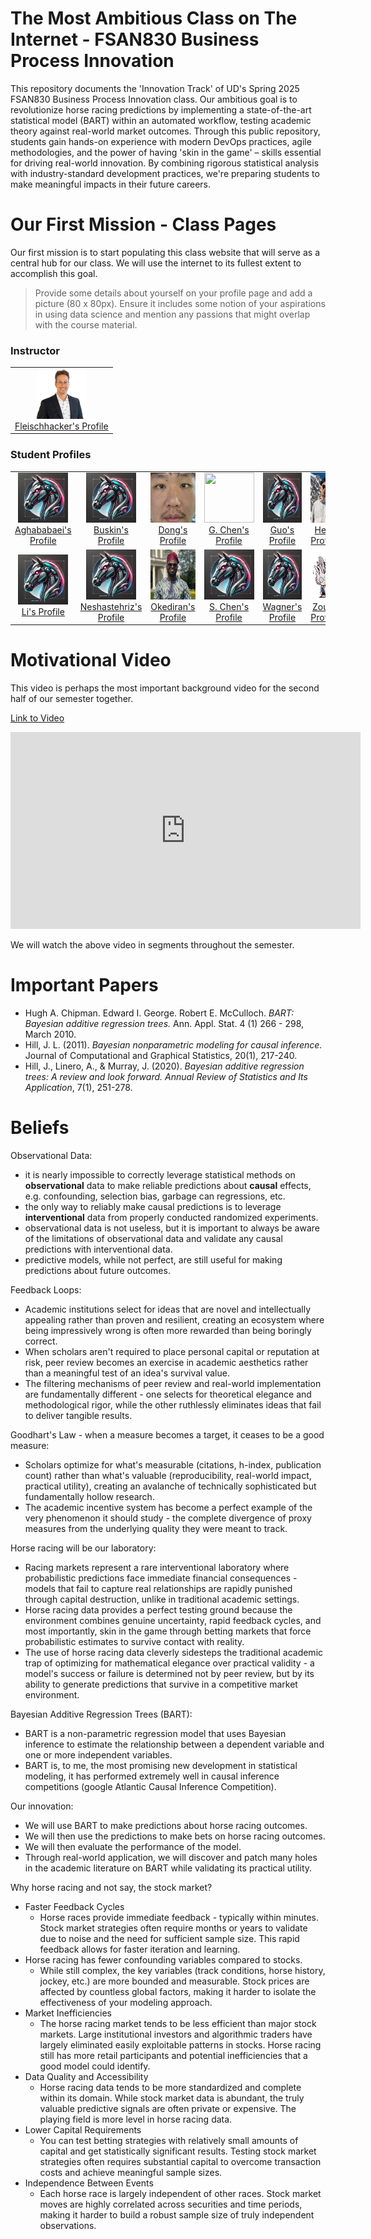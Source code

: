 # The Most Ambitious Class on The Internet - FSAN830 Business Process Innovation

This repository documents the 'Innovation Track' of UD's Spring 2025 FSAN830 Business Process Innovation class. Our ambitious goal is to revolutionize horse racing predictions by implementing a state-of-the-art statistical model (BART) within an automated workflow, testing academic theory against real-world market outcomes. Through this public repository, students gain hands-on experience with modern DevOps practices, agile methodologies, and the power of having 'skin in the game' – skills essential for driving real-world innovation. By combining rigorous statistical analysis with industry-standard development practices, we're preparing students to make meaningful impacts in their future careers.

# Our First Mission - Class Pages

Our first mission is to start populating this class website that will serve as a central hub for our class. We will use the internet to its fullest extent to accomplish this goal.

> Provide some details about yourself on your profile page and add a picture (80 x 80px). Ensure it includes some notion of your aspirations in using data science and mention any passions that might overlap with the course material.

<h3>Instructor</h3>
<table>
    <tr>
        <td style="text-align: center;">
            <img src="images/fleischhacker_300x300.png" width="80" height="80"><br>
            <a href="markdownProfilePages/Fleischhacker">Fleischhacker's Profile</a>
        </td>
    </tr>
</table>

<h3>Student Profiles</h3>
<table>
    <tr>
        <td style="text-align: center;">
            <img src="images/race_horse_avatar_300x300.png" width="80" height="80"><br>
            <a href="markdownProfilePages/Aghababaei">Aghababaei's Profile</a>
        </td>
        <td style="text-align: center;">
            <img src="images/race_horse_avatar_300x300.png" width="80" height="80"><br>
            <a href="markdownProfilePages/Buskin">Buskin's Profile</a>
        </td>
        <td style="text-align: center;">
            <img src="images/ZhiyuanDong.jpeg" width="80" height="80"><br>
            <a href="markdownProfilePages/Dong">Dong's Profile</a>
        </td>
        <td style="text-align: center;">
            <img src="images/GChen11111.jpeg" width="80" height="80"><br>
            <a href="markdownProfilePages/GChen">G. Chen's Profile</a>
        </td>
        <td style="text-align: center;">
            <img src="images/race_horse_avatar_300x300.png" width="80" height="80"><br>
            <a href="markdownProfilePages/Guo">Guo's Profile</a>
        </td>
        <td style="text-align: center;">
            <img src="images/chenchuan.jpg" width="80" height="80"><br>
            <a href="markdownProfilePages/He">He's Profile</a>
        </td>
    </tr>
    <tr>
        <td style="text-align: center;">
            <img src="images/race_horse_avatar_300x300.png" width="80" height="80"><br>
            <a href="markdownProfilePages/Li">Li's Profile</a>
        </td>
        <td style="text-align: center;">
            <img src="images/race_horse_avatar_300x300.png" width="80" height="80"><br>
            <a href="markdownProfilePages/Neshastehriz">Neshastehriz's Profile</a>
        </td>
        <td style="text-align: center;">
            <img src="images/Tunmbi.jpg" width="80" height="80"><br>
            <a href="markdownProfilePages/Okediran">Okediran's Profile</a>
        </td>
        <td style="text-align: center;">
            <img src="images/race_horse_avatar_300x300.png" width="80" height="80"><br>
            <a href="markdownProfilePages/SChen">S. Chen's Profile</a>
        </td>
        <td style="text-align: center;">
            <img src="images/race_horse_avatar_300x300.png" width="80" height="80"><br>
            <a href="markdownProfilePages/Wagner">Wagner's Profile</a>
        </td>
        <td style="text-align: center;">
            <img src="images/WentaoBrandyZou.jpg" width="80" height="80"><br>
            <a href="markdownProfilePages/Zou">Zou's Profile</a>
        </td>
    </tr>
</table>


# Motivational Video

This video is perhaps the most important background video for the second half of our semester together.

[Link to Video](https://youtu.be/jsBpNCxxlNE?si=4LHByThKyIkbBJx1&t=5500)

<iframe width="560" height="315" src="https://www.youtube.com/embed/jsBpNCxxlNE?si=QiqzbgQRvpnYT1B1" title="YouTube video player" frameborder="0" allow="accelerometer; autoplay; clipboard-write; encrypted-media; gyroscope; picture-in-picture; web-share" referrerpolicy="strict-origin-when-cross-origin" allowfullscreen></iframe>

We will watch the above video in segments throughout the semester.

# Important Papers

* Hugh A. Chipman. Edward I. George. Robert E. McCulloch. *BART: Bayesian additive regression trees.* Ann. Appl. Stat. 4 (1) 266 - 298, March 2010.
* Hill, J. L. (2011). *Bayesian nonparametric modeling for causal inference.* Journal of Computational and Graphical Statistics, 20(1), 217-240.
* Hill, J., Linero, A., & Murray, J. (2020). *Bayesian additive regression trees: A review and look forward. Annual Review of Statistics and Its Application*, 7(1), 251-278.


# Beliefs

Observational Data:
* it is nearly impossible to correctly leverage statistical methods on **observational** data to make reliable predictions about **causal** effects, e.g. confounding, selection bias, garbage can regressions, etc.
* the only way to reliably make causal predictions is to leverage **interventional** data from properly conducted randomized experiments.
* observational data is not useless, but it is important to always be aware of the limitations of observational data and validate any causal predictions with interventional data.
* predictive models, while not perfect, are still useful for making predictions about future outcomes.

Feedback Loops:
* Academic institutions select for ideas that are novel and intellectually appealing rather than proven and resilient, creating an ecosystem where being impressively wrong is often more rewarded than being boringly correct.
* When scholars aren't required to place personal capital or reputation at risk, peer review becomes an exercise in academic aesthetics rather than a meaningful test of an idea's survival value.
* The filtering mechanisms of peer review and real-world implementation are fundamentally different - one selects for theoretical elegance and methodological rigor, while the other ruthlessly eliminates ideas that fail to deliver tangible results.

Goodhart's Law - when a measure becomes a target, it ceases to be a good measure:
* Scholars optimize for what's measurable (citations, h-index, publication count) rather than what's valuable (reproducibility, real-world impact, practical utility), creating an avalanche of technically sophisticated but fundamentally hollow research.
* The academic incentive system has become a perfect example of the very phenomenon it should study - the complete divergence of proxy measures from the underlying quality they were meant to track.

Horse racing will be our laboratory:
* Racing markets represent a rare interventional laboratory where probabilistic predictions face immediate financial consequences - models that fail to capture real relationships are rapidly punished through capital destruction, unlike in traditional academic settings.
* Horse racing data provides a perfect testing ground because the environment combines genuine uncertainty, rapid feedback cycles, and most importantly, skin in the game through betting markets that force probabilistic estimates to survive contact with reality.
* The use of horse racing data cleverly sidesteps the traditional academic trap of optimizing for mathematical elegance over practical validity - a model's success or failure is determined not by peer review, but by its ability to generate predictions that survive in a competitive market environment.

Bayesian Additive Regression Trees (BART):
* BART is a non-parametric regression model that uses Bayesian inference to estimate the relationship between a dependent variable and one or more independent variables.
* BART is, to me, the most promising new development in statistical modeling, it has performed extremely well in causal inference competitions (google Atlantic Causal Inference Competition).

Our innovation:
* We will use BART to make predictions about horse racing outcomes.
* We will then use the predictions to make bets on horse racing outcomes.
* We will then evaluate the performance of the model.
* Through real-world application, we will discover and patch many holes in the academic literature on BART while validating its practical utility.

Why horse racing and not say, the stock market?

* Faster Feedback Cycles
  * Horse races provide immediate feedback - typically within minutes. Stock market strategies often require months or years to validate due to noise and the need for sufficient sample size. This rapid feedback allows for faster iteration and learning.
* Horse racing has fewer confounding variables compared to stocks. 
  * While still complex, the key variables (track conditions, horse history, jockey, etc.) are more bounded and measurable. Stock prices are affected by countless global factors, making it harder to isolate the effectiveness of your modeling approach.
* Market Inefficiencies
  * The horse racing market tends to be less efficient than major stock markets. Large institutional investors and algorithmic traders have largely eliminated easily exploitable patterns in stocks. Horse racing still has more retail participants and potential inefficiencies that a good model could identify.
* Data Quality and Accessibility
  * Horse racing data tends to be more standardized and complete within its domain. While stock market data is abundant, the truly valuable predictive signals are often private or expensive. The playing field is more level in horse racing data.
* Lower Capital Requirements
  * You can test betting strategies with relatively small amounts of capital and get statistically significant results. Testing stock market strategies often requires substantial capital to overcome transaction costs and achieve meaningful sample sizes.
* Independence Between Events
  * Each horse race is largely independent of other races. Stock market moves are highly correlated across securities and time periods, making it harder to build a robust sample size of truly independent observations.




















